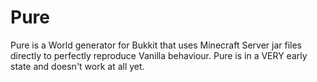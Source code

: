 Pure
====

Pure is a World generator for Bukkit that uses Minecraft Server jar files directly to perfectly reproduce Vanilla behaviour.
Pure is in a VERY early state and doesn't work at all yet.
